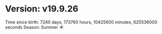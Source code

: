 # Version: v19.9.26
Time since birth: 7240 days, 173760 hours, 10425600 minutes, 625536000 seconds
Season: Summer ☀️
